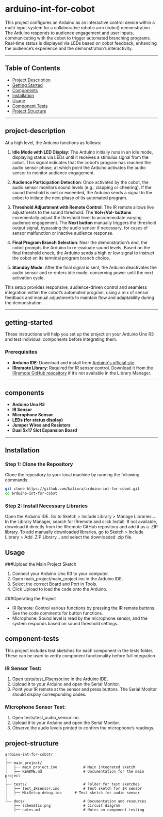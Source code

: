 # arduino-int-for-cobot

This project configures an Arduino as an interactive control device within a multi-input system for a collaborative robotic arm (cobot) demonstration. The Arduino responds to audience engagement and user inputs, communicating with the cobot to trigger automated branching programs. Real-time status is displayed via LEDs based on cobot feedback, enhancing the audience’s experience and the demonstration’s interactivity.

---

## Table of Contents
- [Project Description](#project-description)
- [Getting Started](#getting-started)
- [Components](#components)
- [Installation](#installation)
- [Usage](#usage)
- [Component Tests](#component-tests)
- [Project Structure](#project-structure)

---

## project-description

At a high level, the Arduino functions as follows:
1. **Idle Mode with LED Display**: The Arduino initially runs in an idle mode, displaying status via LEDs until it receives a stimulus signal from the cobot. This signal indicates that the cobot’s program has reached the audio sensor phase, at which point the Arduino activates the audio sensor to monitor audience engagement.

2. **Audience Participation Detection**: Once activated by the cobot, the audio sensor monitors sound levels (e.g., clapping or cheering). If the sound threshold is met or exceeded, the Arduino sends a signal to the cobot to initiate the next phase of its automated program.

3. **Threshold Adjustment with Remote Control**: The IR remote allows live adjustments to the sound threshold. The **Vol+/Vol- buttons** incrementally adjust the threshold level to accommodate varying audience engagement. The **Next button** manually triggers the threshold output signal, bypassing the audio sensor if necessary, for cases of sensor malfunction or inactive audience response.

4. **Final Program Branch Selection**: Near the demonstration’s end, the cobot prompts the Arduino to re-evaluate sound levels. Based on the final threshold check, the Arduino sends a high or low signal to instruct the cobot on its terminal program branch choice.

5. **Standby Mode**: After the final signal is sent, the Arduino deactivates the audio sensor and re-enters idle mode, conserving power until the next activation cycle.

This setup provides responsive, audience-driven control and seamless integration within the cobot’s automated program, using a mix of sensor feedback and manual adjustments to maintain flow and adaptability during the demonstration.

---

## getting-started
These instructions will help you set up the project on your Arduino Uno R3 and test individual components before integrating them.

### Prerequisites
- **Arduino IDE**: Download and install from [Arduino's official site](https://www.arduino.cc/en/software).
- **IRremote Library**: Required for IR sensor control. Download it from the [IRremote GitHub repository](https://github.com/Arduino-IRremote/Arduino-IRremote) if it’s not available in the Library Manager.

---

## components
- **Arduino Uno R3**
- **IR Sensor**
- **Microphone Sensor**
- **LEDs (for status display)**
- **Jumper Wires and Resistors**
- **Dual 5x17 Slot Expansion Board**

---

## Installation

### Step 1: Clone the Repository
Clone the repository to your local machine by running the following commands:

```bash
git clone https://github.com/kalixra/arduino-int-for-cobot.git
cd arduino-int-for-cobot
```

### Step 2: Install Necessary Libraries

  Open the Arduino IDE.
  Go to Sketch > Include Library > Manage Libraries….
  In the Library Manager, search for IRremote and click Install. If not available, download it directly from the IRremote GitHub repository and add it as a .ZIP library.
  To add manually downloaded libraries, go to Sketch > Include Library > Add .ZIP Library… and select the downloaded .zip file.
	
## Usage

###Upload the Main Project Sketch

1. Connect your Arduino Uno R3 to your computer.
2. Open main_project/main_project.ino in the Arduino IDE.
3. Select the correct Board and Port in Tools.
4. Click Upload to load the code onto the Arduino.

###Operating the Project

   - IR Remote: Control various functions by pressing the IR remote buttons. See the code comments for button functions.
   - Microphone: Sound level is read by the microphone sensor, and the system responds based on sound threshold settings.
	
## component-tests

This project includes test sketches for each component in the tests folder. These can be used to verify component functionality before full integration.

### IR Sensor Test:
1. Open tests/test_IRsensor.ino in the Arduino IDE.
2. Upload it to your Arduino and open the Serial Monitor.
3. Point your IR remote at the sensor and press buttons. The Serial Monitor should display corresponding codes.

### Microphone Sensor Test:
1. Open tests/test_audio_sensor.ino.
2. Upload it to your Arduino and open the Serial Monitor.
3. Observe the audio levels printed to confirm the microphone’s readings.

## project-structure
```
arduino-int-for-cobot/
│
├── main_project/
│   ├── main_project.ino            # Main integrated sketch
│   ├── README.md                   # Documentation for the main project
│
├── tests/                          # Folder for test sketches
│   ├── test_IRsensor.ino           # Test sketch for IR sensor
│   ├── MicSetup-debug.ino 	    # Test sketch for audio sensor
│
└── docs/                           # Documentation and resources
    ├── schematic.png               # Circuit diagram
    ├── notes.md                    # Notes on component testing
```
